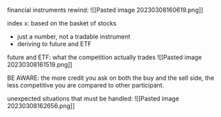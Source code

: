 
financial instruments rewind:
![[Pasted image 20230308160619.png]]

index x: based on the basket of stocks
- just a number, not a tradable instrument
- deriving to future and ETF

future and ETF: what the competition actually trades
![[Pasted image 20230308161519.png]]

BE AWARE: the more credit you ask on both the buy and the sell side, the less competitive you are compared to other participant.

unexpected situations that must be handled:
![[Pasted image 20230308162656.png]]

